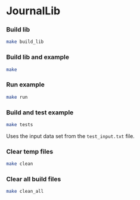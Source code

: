 # JournalLib

### Build lib
```bash
make build_lib
```

### Build lib and example
``` bash
make
```

### Run example
``` bash
make run
```

### Build and test example
``` bash
make tests
```
Uses the input data set from the `test_input.txt` file.

### Clear temp files
``` bash
make clean
```

### Clear all build files
``` bash
make clean_all
```


